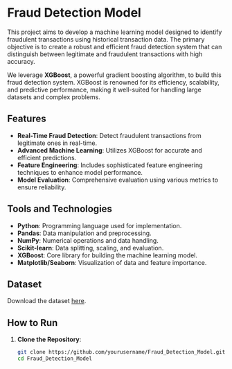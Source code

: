 # Fraud Detection Model

This project aims to develop a machine learning model designed to identify fraudulent transactions using historical transaction data. The primary objective is to create a robust and efficient fraud detection system that can distinguish between legitimate and fraudulent transactions with high accuracy.

We leverage **XGBoost**, a powerful gradient boosting algorithm, to build this fraud detection system. XGBoost is renowned for its efficiency, scalability, and predictive performance, making it well-suited for handling large datasets and complex problems.

## Features

- **Real-Time Fraud Detection**: Detect fraudulent transactions from legitimate ones in real-time.
- **Advanced Machine Learning**: Utilizes XGBoost for accurate and efficient predictions.
- **Feature Engineering**: Includes sophisticated feature engineering techniques to enhance model performance.
- **Model Evaluation**: Comprehensive evaluation using various metrics to ensure reliability.

## Tools and Technologies

- **Python**: Programming language used for implementation.
- **Pandas**: Data manipulation and preprocessing.
- **NumPy**: Numerical operations and data handling.
- **Scikit-learn**: Data splitting, scaling, and evaluation.
- **XGBoost**: Core library for building the machine learning model.
- **Matplotlib/Seaborn**: Visualization of data and feature importance.

## Dataset

Download the dataset [here](https://github.com/SaiVishwa021/Fraud-Transaction-Detection-Model.git).

## How to Run

1. **Clone the Repository**:
   
   ```bash
   git clone https://github.com/yourusername/Fraud_Detection_Model.git
   cd Fraud_Detection_Model
   ```
